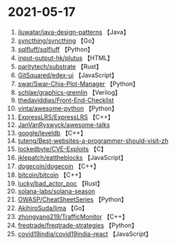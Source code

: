 # 2021-05-17

1. [iluwatar/java-design-patterns](https://github.com/iluwatar/java-design-patterns) 【Java】
2. [syncthing/syncthing](https://github.com/syncthing/syncthing) 【Go】
3. [sqlfluff/sqlfluff](https://github.com/sqlfluff/sqlfluff) 【Python】
4. [input-output-hk/plutus](https://github.com/input-output-hk/plutus) 【HTML】
5. [paritytech/substrate](https://github.com/paritytech/substrate) 【Rust】
6. [GitSquared/edex-ui](https://github.com/GitSquared/edex-ui) 【JavaScript】
7. [swar/Swar-Chia-Plot-Manager](https://github.com/swar/Swar-Chia-Plot-Manager) 【Python】
8. [schlae/graphics-gremlin](https://github.com/schlae/graphics-gremlin) 【Verilog】
9. [thedaviddias/Front-End-Checklist](https://github.com/thedaviddias/Front-End-Checklist) 
10. [vinta/awesome-python](https://github.com/vinta/awesome-python) 【Python】
11. [ExpressLRS/ExpressLRS](https://github.com/ExpressLRS/ExpressLRS) 【C++】
12. [JanVanRyswyck/awesome-talks](https://github.com/JanVanRyswyck/awesome-talks) 
13. [google/leveldb](https://github.com/google/leveldb) 【C++】
14. [tuteng/Best-websites-a-programmer-should-visit-zh](https://github.com/tuteng/Best-websites-a-programmer-should-visit-zh) 
15. [lockedbyte/CVE-Exploits](https://github.com/lockedbyte/CVE-Exploits) 【C】
16. [jklepatch/eattheblocks](https://github.com/jklepatch/eattheblocks) 【JavaScript】
17. [dogecoin/dogecoin](https://github.com/dogecoin/dogecoin) 【C++】
18. [bitcoin/bitcoin](https://github.com/bitcoin/bitcoin) 【C++】
19. [lucky/bad_actor_poc](https://github.com/lucky/bad_actor_poc) 【Rust】
20. [solana-labs/solana-season](https://github.com/solana-labs/solana-season) 
21. [OWASP/CheatSheetSeries](https://github.com/OWASP/CheatSheetSeries) 【Python】
22. [AkihiroSuda/lima](https://github.com/AkihiroSuda/lima) 【Go】
23. [zhongyang219/TrafficMonitor](https://github.com/zhongyang219/TrafficMonitor) 【C++】
24. [freqtrade/freqtrade-strategies](https://github.com/freqtrade/freqtrade-strategies) 【Python】
25. [covid19india/covid19india-react](https://github.com/covid19india/covid19india-react) 【JavaScript】
